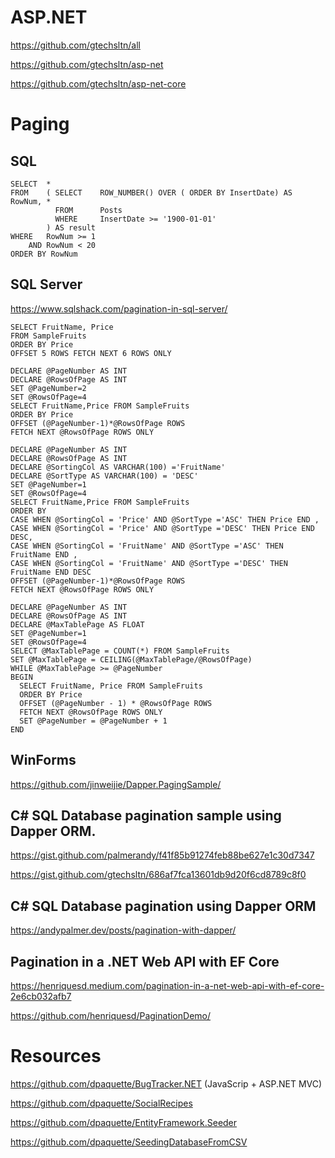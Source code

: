 # ASP.NET

https://github.com/gtechsltn/all

https://github.com/gtechsltn/asp-net

https://github.com/gtechsltn/asp-net-core

# Paging

## SQL
```
SELECT  *
FROM    ( SELECT    ROW_NUMBER() OVER ( ORDER BY InsertDate) AS RowNum, *
          FROM      Posts
          WHERE     InsertDate >= '1900-01-01'
        ) AS result
WHERE   RowNum >= 1
    AND RowNum < 20
ORDER BY RowNum
```

## SQL Server

https://www.sqlshack.com/pagination-in-sql-server/

```
SELECT FruitName, Price
FROM SampleFruits
ORDER BY Price
OFFSET 5 ROWS FETCH NEXT 6 ROWS ONLY
```

```
DECLARE @PageNumber AS INT
DECLARE @RowsOfPage AS INT
SET @PageNumber=2
SET @RowsOfPage=4
SELECT FruitName,Price FROM SampleFruits
ORDER BY Price 
OFFSET (@PageNumber-1)*@RowsOfPage ROWS
FETCH NEXT @RowsOfPage ROWS ONLY
```

```
DECLARE @PageNumber AS INT
DECLARE @RowsOfPage AS INT
DECLARE @SortingCol AS VARCHAR(100) ='FruitName'
DECLARE @SortType AS VARCHAR(100) = 'DESC'
SET @PageNumber=1
SET @RowsOfPage=4
SELECT FruitName,Price FROM SampleFruits
ORDER BY 
CASE WHEN @SortingCol = 'Price' AND @SortType ='ASC' THEN Price END ,
CASE WHEN @SortingCol = 'Price' AND @SortType ='DESC' THEN Price END DESC,
CASE WHEN @SortingCol = 'FruitName' AND @SortType ='ASC' THEN FruitName END ,
CASE WHEN @SortingCol = 'FruitName' AND @SortType ='DESC' THEN FruitName END DESC
OFFSET (@PageNumber-1)*@RowsOfPage ROWS
FETCH NEXT @RowsOfPage ROWS ONLY
```

```
DECLARE @PageNumber AS INT
DECLARE @RowsOfPage AS INT
DECLARE @MaxTablePage AS FLOAT 
SET @PageNumber=1
SET @RowsOfPage=4
SELECT @MaxTablePage = COUNT(*) FROM SampleFruits
SET @MaxTablePage = CEILING(@MaxTablePage/@RowsOfPage)
WHILE @MaxTablePage >= @PageNumber
BEGIN
  SELECT FruitName, Price FROM SampleFruits
  ORDER BY Price 
  OFFSET (@PageNumber - 1) * @RowsOfPage ROWS
  FETCH NEXT @RowsOfPage ROWS ONLY
  SET @PageNumber = @PageNumber + 1
END
```

## WinForms

https://github.com/jinweijie/Dapper.PagingSample/

## C# SQL Database pagination sample using Dapper ORM.

https://gist.github.com/palmerandy/f41f85b91274feb88be627e1c30d7347

https://gist.github.com/gtechsltn/686af7fca13601db9d20f6cd8789c8f0

## C# SQL Database pagination using Dapper ORM

https://andypalmer.dev/posts/pagination-with-dapper/


## Pagination in a .NET Web API with EF Core

https://henriquesd.medium.com/pagination-in-a-net-web-api-with-ef-core-2e6cb032afb7

https://github.com/henriquesd/PaginationDemo/

# Resources

https://github.com/dpaquette/BugTracker.NET (JavaScrip + ASP.NET MVC)

https://github.com/dpaquette/SocialRecipes

https://github.com/dpaquette/EntityFramework.Seeder

https://github.com/dpaquette/SeedingDatabaseFromCSV

